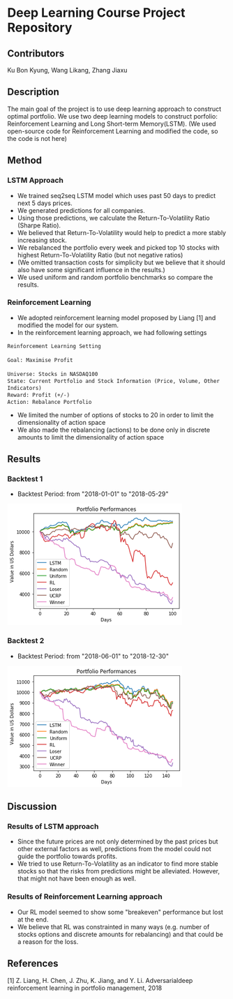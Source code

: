 # Deep Learning Course Project Repository

## Contributors
Ku Bon Kyung, Wang Likang, Zhang Jiaxu

## Description
The main goal of the project is to use deep learning approach to construct optimal portfolio.
We use two deep learning models to construct porfolio: Reinforcement Learning and Long Short-term Memory(LSTM).
(We used open-source code for Reinforcement Learning and modified the code, so the code is not here)

## Method
### LSTM Approach
- We trained seq2seq LSTM model which uses past 50 days to predict next 5 days prices.
- We generated predictions for all companies.
- Using those predictions, we calculate the Return-To-Volatility Ratio (Sharpe Ratio).
- We believed that Return-To-Volatility would help to predict a more stably increasing stock. 
- We rebalanced the portfolio every week and picked top 10 stocks with highest Return-To-Volatility Ratio (but not negative ratios)
- (We omitted transaction costs for simplicity but we believe that it should also have some significant influence in the results.)
- We used uniform and random portfolio benchmarks so compare the results. 

### Reinforcement Learning
- We adopted reinforcement learning model proposed by Liang [1] and modified the model for our system.
- In the reinforcement learning approach, we had following settings
```
Reinforcement Learning Setting

Goal: Maximise Profit

Universe: Stocks in NASDAQ100
State: Current Portfolio and Stock Information (Price, Volume, Other Indicators)
Reward: Profit (+/-)
Action: Rebalance Portfolio

```
- We limited the number of options of stocks to 20 in order to limit the dimensionality of action space
- We also made the rebalancing (actions) to be done only in discrete amounts to limit the dimensionality of action space

## Results
### Backtest 1
- Backtest Period: from "2018-01-01" to "2018-05-29"

![comparison_image1](results/comparison_graph1.png)

### Backtest 2
- Backtest Period: from "2018-06-01" to "2018-12-30"

![comparison_image1](results/comparison_graph2.png)


## Discussion
### Results of LSTM approach
- Since the future prices are not only determined by the past prices but other external factors as well, 
predictions from the model could not guide the portfolio towards profits.
- We tried to use Return-To-Volatility as an indicator to find more stable stocks so that the risks from predictions 
might be alleviated. However, that might not have been enough as well.

### Results of Reinforcement Learning approach
- Our RL model seemed to show some "breakeven" performance but lost at the end.
- We believe that RL was constrainted in many ways (e.g. number of stocks options and discrete amounts for rebalancing) and that could be a reason for the loss.

## References
[1] Z. Liang, H. Chen, J. Zhu, K. Jiang, and Y. Li.  Adversarialdeep reinforcement learning in portfolio management, 2018
